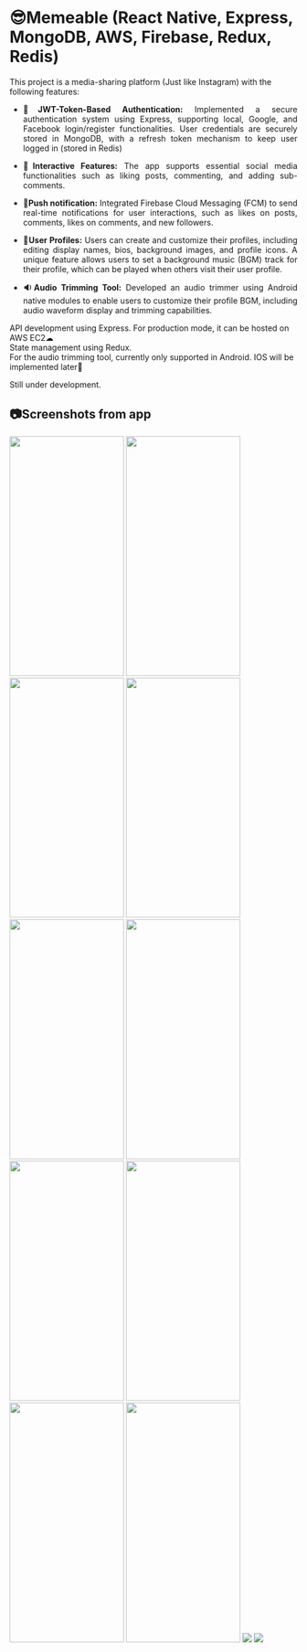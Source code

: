 # 😎Memeable (React Native, Express, MongoDB, AWS, Firebase, Redux, Redis)
This project is a media-sharing platform (Just like Instagram) with the following features:

-	<p align="justify"><b>🔑JWT-Token-Based Authentication:</b> Implemented a secure authentication system using Express, supporting local, Google, and Facebook login/register functionalities. User credentials are securely stored in MongoDB, with a refresh token mechanism to keep user logged in (stored in Redis)</p>
-	<p align="justify"><b>👥Interactive Features:</b> The app supports essential social media functionalities such as liking posts, commenting, and adding sub-comments.</p>
- <p align="justify"><b>🔔Push notification:</b> Integrated Firebase Cloud Messaging (FCM) to send real-time notifications for user interactions, such as likes on posts, comments, likes on comments, and new followers.</p>
-	<p align="justify"><b>👤User Profiles:</b> Users can create and customize their profiles, including editing display names, bios, background images, and profile icons. A unique feature allows users to set a background music (BGM) track for their profile, which can be played when others visit their user profile.</p>
-	<p align="justify"><b>🔉Audio Trimming Tool:</b> Developed an audio trimmer using Android native modules to enable users to customize their profile BGM, including audio waveform display and trimming capabilities.</p>

API development using Express. For production mode, it can be hosted on AWS EC2☁<br />
State management using Redux.<br />
For the audio trimming tool, currently only supported in Android. IOS will be implemented later🍎

Still under development.

## 📷Screenshots from app
<img src="https://github.com/user-attachments/assets/c5243c17-be08-49a3-a992-c7e04add0b87" width="200" height="420"/>
<img src="https://github.com/user-attachments/assets/c8ace98f-b813-487b-a605-675c80ff26e0" width="200" height="420"/>
<img src="https://github.com/user-attachments/assets/8c80b238-87a8-4824-85c4-9ddeb97b8266" width="200" height="420"/>
<img src="https://github.com/user-attachments/assets/ee405c91-831e-4d23-82bf-e6c1db4995fa" width="200" height="420"/>
<img src="https://github.com/user-attachments/assets/e9daa5a5-5506-470e-b780-3fa4de793eaf" width="200" height="420"/>
<img src="https://github.com/user-attachments/assets/d58a96c4-f002-4fc3-8bb6-878c391bd6db" width="200" height="420"/>
<img src="https://github.com/user-attachments/assets/19896d09-a4fc-4a85-bb7e-43a3dd55d6de" width="200" height="420"/>
<img src="https://github.com/user-attachments/assets/a54e4533-2b8b-44f6-8df9-93758bb96ba4" width="200" height="420"/>
<img src="https://github.com/user-attachments/assets/f21e9aef-de1a-4472-8e2f-c3cbc1acb930" width="200" height="420"/>
<img src="https://github.com/user-attachments/assets/651dbbc1-54bb-4060-a253-f8bcfbf6ed4b" width="200" height="420"/>
<img src="https://github.com/user-attachments/assets/9f255a98-5e2d-4f1c-a546-10fd109f8ed0"/>
<img src="https://github.com/user-attachments/assets/24235d74-8fbc-46a2-994b-7ad1f0021b77"/>



